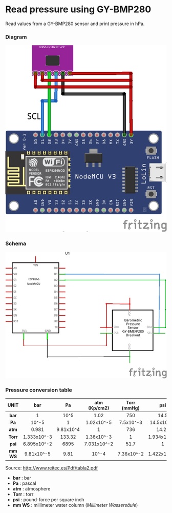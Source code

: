 # Read pressure using GY-BMP280

Read values from a GY-BMP280 sensor and print pressure in hPa.

### Diagram

![diagram.png](diagram.png)

### Schema

![schema.png](schema.png)  

### Pressure conversion table  

|   UNIT    |     bar     |     Pa    | atm (Kp/cm2) | Torr (mmHg) |     psi      |   mm WS   |
|:---------:|:-----------:|:---------:|:------------:|:-----------:|:------------:|:---------:|
|  **bar**  |      1      |    10^5   |     1.02     |     750     |     14.5     | 1.02x10^4 |
|   **Pa**  |    10^-5    |     1     |  1.02x10^-5  |  7.5x10^-3  |  14.5x10^-5  |   0.102   |
|  **atm**  |    0.981    | 9.81x10^4 |       1      |     736     |    14.22     |    10^4   |
|  **Torr** | 1.333x10^-3 |   133.32  |  1.36x10^-3  |      1      |  1.934x10^-2 |    13.6   |
|  **psi**  | 6.895x10^-2 |    6895   |  7.031x10^-2 |     51.7    |      1       |   703.1   |
| **mm WS** |  9.81x10^-5 |    9.81   |     10^-4    |  7.36x10^-2 | 1.422x10^-3  |     1     | 

Source: <http://www.reitec.es/Pdf/tabla2.pdf>  

  - **bar** : bar
  - **Pa** : pascal
  - **atm** : atmosphere
  - **Torr** : torr
  - **psi** : pound-force per square inch
  - **mm WS** : millimeter water column (*Millimeter Wassersäule*)
